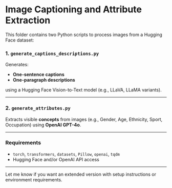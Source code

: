 # Image Captioning and Attribute Extraction

This folder contains two Python scripts to process images from a Hugging Face dataset:

### 1. `generate_captions_descriptions.py`

Generates:

* **One-sentence captions**
* **One-paragraph descriptions**

using a Hugging Face Vision-to-Text model (e.g., LLaVA, LLaMA variants).


---

### 2. `generate_attributes.py`

Extracts visible **concepts** from images (e.g., Gender, Age, Ethnicity, Sport, Occupation) using **OpenAI GPT-4o**.

---

### Requirements

* `torch`, `transformers`, `datasets`, `Pillow`, `openai`, `tqdm`
* Hugging Face and/or OpenAI API access

---

Let me know if you want an extended version with setup instructions or environment requirements.
